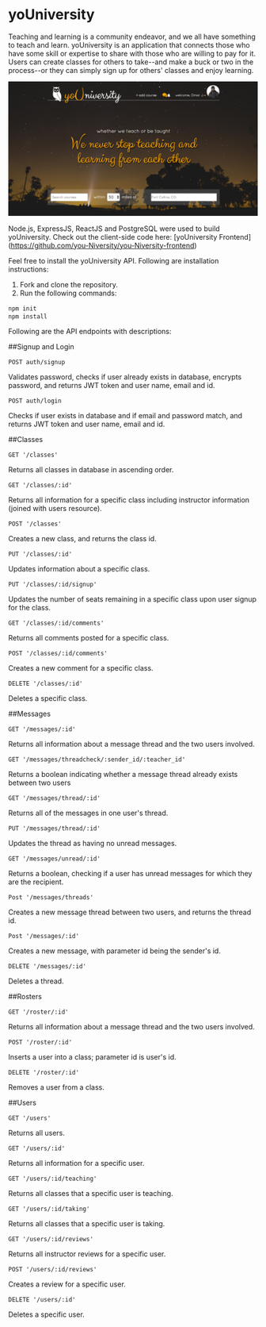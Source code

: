 # yoUniversity

Teaching and learning is a community endeavor, and we all have something to teach and learn. yoUniversity is an application that connects those who have some skill or expertise to share with those who are willing to pay for it. Users can create classes for others to take--and make a buck or two in the process--or they can simply sign up for others' classes and enjoy learning.

![screenshot](landing_img.png)

Node.js, ExpressJS, ReactJS and PostgreSQL were used to build yoUniversity. Check out the client-side code here: [yoUniversity Frontend] (https://github.com/you-Niversity/you-Niversity-frontend)

Feel free to install the yoUniversity API. Following are installation instructions:

1. Fork and clone the repository.
2. Run the following commands:

```
npm init
npm install
```

Following are the API endpoints with descriptions:

##Signup and Login

```
POST auth/signup
```
Validates password, checks if user already exists in database, encrypts password, and returns JWT token and user name, email and id.


```
POST auth/login
```
Checks if user exists in database and if email and password match, and returns JWT token and user name, email and id.

##Classes

```
GET '/classes'
```
Returns all classes in database in ascending order.


```
GET '/classes/:id'
```
Returns all information for a specific class including instructor information (joined with users resource).


```
POST '/classes'
```
Creates a new class, and returns the class id.


```
PUT '/classes/:id'
```
Updates information about a specific class.


```
PUT '/classes/:id/signup'
```
Updates the number of seats remaining in a specific class upon user signup for the class.


```
GET '/classes/:id/comments'
```
Returns all comments posted for a specific class.


```
POST '/classes/:id/comments'
```
Creates a new comment for a specific class.


```
DELETE '/classes/:id'
```
Deletes a specific class.

##Messages

```
GET '/messages/:id'
```
Returns all information about a message thread and the two users involved.

```
GET '/messages/threadcheck/:sender_id/:teacher_id'
```
Returns a boolean indicating whether a message thread already exists between two users

```
GET '/messages/thread/:id'
```
Returns all of the messages in one user's thread.

```
PUT '/messages/thread/:id'
```
Updates the thread as having no unread messages.

```
GET '/messages/unread/:id'
```
Returns a boolean, checking if a user has unread messages for which they are the recipient.

```
Post '/messages/threads'
```
Creates a new message thread between two users, and returns the thread id.

```
Post '/messages/:id'
```
Creates a new message, with parameter id being the sender's id.

```
DELETE '/messages/:id'
```
Deletes a thread.

##Rosters

```
GET '/roster/:id'
```
Returns all information about a message thread and the two users involved.

```
POST '/roster/:id'
```
Inserts a user into a class; parameter id is user's id.

```
DELETE '/roster/:id'
```
Removes a user from a class.

##Users

```
GET '/users'
```
Returns all users.

```
GET '/users/:id'
```
Returns all information for a specific user.

```
GET '/users/:id/teaching'
```
Returns all classes that a specific user is teaching.

```
GET '/users/:id/taking'
```
Returns all classes that a specific user is taking.

```
GET '/users/:id/reviews'
```
Returns all instructor reviews for a specific user.

```
POST '/users/:id/reviews'
```
Creates a review for a specific user.

```
DELETE '/users/:id'
```
Deletes a specific user.
